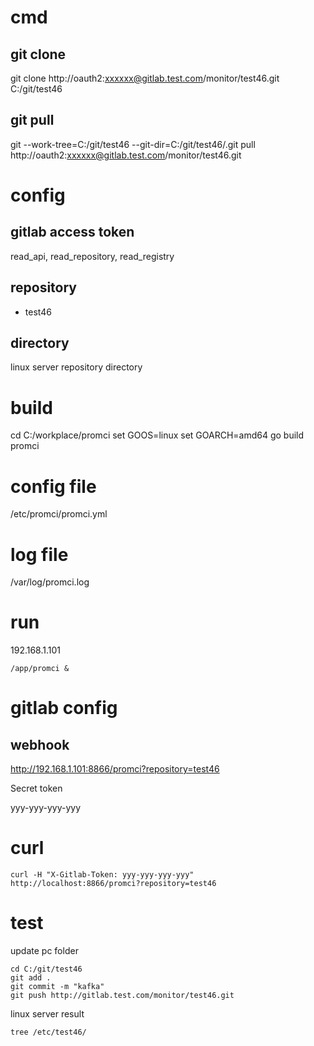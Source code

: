 # cmd
## git clone
git clone http://oauth2:xxxxxx@gitlab.test.com/monitor/test46.git C:/git/test46
## git pull
git --work-tree=C:/git/test46 --git-dir=C:/git/test46/.git pull http://oauth2:xxxxxx@gitlab.test.com/monitor/test46.git

# config
## gitlab access token
read_api, read_repository, read_registry
## repository
* test46
## directory
linux server repository directory

# build
cd C:/workplace/promci
set GOOS=linux
set GOARCH=amd64
go build promci


# config file
/etc/promci/promci.yml
# log file
/var/log/promci.log
# run
192.168.1.101
```
/app/promci &
```

# gitlab config
## webhook
http://192.168.1.101:8866/promci?repository=test46

Secret token

yyy-yyy-yyy-yyy

# curl
```
curl -H "X-Gitlab-Token: yyy-yyy-yyy-yyy" http://localhost:8866/promci?repository=test46
```
# test
update pc folder
```
cd C:/git/test46
git add .
git commit -m "kafka"
git push http://gitlab.test.com/monitor/test46.git
```
linux server result
```
tree /etc/test46/
```
